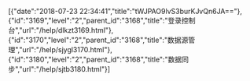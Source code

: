 [{"date":"2018-07-23 22:34:41","title":"tWJPAO9lvS3burKJvQn6JA=="},{"id":"3169","level":"2","parent_id":"3168","title":"登录控制台","url":"/help/dlkzt3169.html"},{"id":"3170","level":"2","parent_id":"3168","title":"数据源管理","url":"/help/sjygl3170.html"},{"id":"3180","level":"2","parent_id":"3168","title":"数据同步","url":"/help/sjtb3180.html"}]